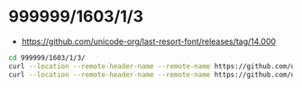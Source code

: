 # 999999/1603/1/3
- https://github.com/unicode-org/last-resort-font/releases/tag/14.000


```bash
cd 999999/1603/1/3/
curl --location --remote-header-name --remote-name https://github.com/unicode-org/last-resort-font/releases/download/14.000/LastResort-Regular.ttf
curl --location --remote-header-name --remote-name https://github.com/unicode-org/last-resort-font/releases/download/14.000/LastResortHE-Regular.ttf
```
